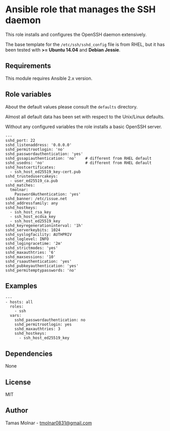 
# Ansible role that manages the SSH daemon

This role installs and configures the OpenSSH daemon extensively.

The base template for the `/etc/ssh/sshd_config` file is from RHEL, but it has
been tested with **>= Ubuntu 14.04** and **Debian Jessie**.

## Requirements

This module requires Ansible 2.x version.

## Role variables

About the default values please consult the `defaults` directory.

Almost all default data has been set with respect to the Unix/Linux defaults.

Without any configured variables the role installs a basic OpenSSH server.

```
---
sshd_port: 22
sshd_listenaddress: '0.0.0.0'
sshd_permitrootlogin: 'no'
sshd_passwordauthentication: 'yes'
sshd_gssapiauthentication: 'no'    # different from RHEL default
sshd_usedns: 'no'                  # different from RHEL default
sshd_hostcertificates:
  - ssh_host_ed25519_key-cert.pub
sshd_trustedusercakeys:
  - user_ed25519_ca.pub
sshd_matches:
  tmolnar:
    PasswordAuthentication: 'yes'
sshd_banner: /etc/issue.net
sshd_addressfamily: any
sshd_hostkeys:
  - ssh_host_rsa_key
  - ssh_host_ecdsa_key
  - ssh_host_ed25519_key
sshd_keyregenerationinterval: '1h'
sshd_serverkeybits: 1024
sshd_syslogfacility: AUTHPRIV
sshd_loglevel: INFO
sshd_logingracetime: '2m'
sshd_strictmodes: 'yes'
sshd_maxauthtries: '6'
sshd_maxsessions: '10'
sshd_rsaauthentication: 'yes'
sshd_pubkeyauthentication: 'yes'
sshd_permitemptypasswords: 'no'
```

## Examples

```
---
- hosts: all 
  roles:
    - ssh
  vars:
    sshd_passwordauthentication: no
    sshd_permitrootlogin: yes
    sshd_maxauthtries: 3
    sshd_hostkeys:
      - ssh_host_ed25519_key
```

## Dependencies

None

## License

MIT

## Author

Tamas Molnar - <tmolnar0831@gmail.com>
